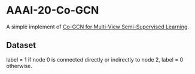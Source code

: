 # AAAI-20-Co-GCN
A simple implement of [Co-GCN for Multi-View Semi-Supervised Learning](https://aaai.org/ojs/index.php/AAAI/article/view/5901).


## Dataset
label = 1 if node 0 is connected directly or indirectly to node 2, label = 0 otherwise.
